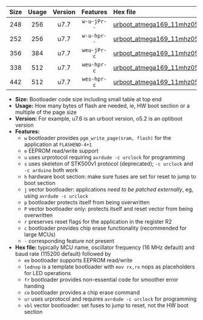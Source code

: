 |Size|Usage|Version|Features|Hex file|
|:-:|:-:|:-:|:-:|:--|
|248|256|u7.7|`w-u-jPr--`|[urboot_atmega169_11mhz0592_9600bps_lednop_ur_vbl.hex](https://raw.githubusercontent.com/stefanrueger/urboot.hex/main/mcus/atmega169/fcpu_11mhz0592/9600_bps/urboot_atmega169_11mhz0592_9600bps_lednop_ur_vbl.hex)|
|252|256|u7.7|`w-u-hpr--`|[urboot_atmega169_11mhz0592_9600bps_lednop_fr_ur.hex](https://raw.githubusercontent.com/stefanrueger/urboot.hex/main/mcus/atmega169/fcpu_11mhz0592/9600_bps/urboot_atmega169_11mhz0592_9600bps_lednop_fr_ur.hex)|
|356|384|u7.7|`weu-jPr-c`|[urboot_atmega169_11mhz0592_9600bps_ee_lednop_fr_ce_ur_vbl.hex](https://raw.githubusercontent.com/stefanrueger/urboot.hex/main/mcus/atmega169/fcpu_11mhz0592/9600_bps/urboot_atmega169_11mhz0592_9600bps_ee_lednop_fr_ce_ur_vbl.hex)|
|338|512|u7.7|`weu-hpr-c`|[urboot_atmega169_11mhz0592_9600bps_ee_lednop_fr_ce_ur.hex](https://raw.githubusercontent.com/stefanrueger/urboot.hex/main/mcus/atmega169/fcpu_11mhz0592/9600_bps/urboot_atmega169_11mhz0592_9600bps_ee_lednop_fr_ce_ur.hex)|
|442|512|u7.7|`wes-hpr-c`|[urboot_atmega169_11mhz0592_9600bps_ee_lednop_fr_ce.hex](https://raw.githubusercontent.com/stefanrueger/urboot.hex/main/mcus/atmega169/fcpu_11mhz0592/9600_bps/urboot_atmega169_11mhz0592_9600bps_ee_lednop_fr_ce.hex)|

- **Size:** Bootloader code size including small table at top end
- **Usage:** How many bytes of flash are needed, ie, HW boot section or a multiple of the page size
- **Version:** For example, u7.6 is an urboot version, o5.2 is an optiboot version
- **Features:**
  + `w` bootloader provides `pgm_write_page(sram, flash)` for the application at `FLASHEND-4+1`
  + `e` EEPROM read/write support
  + `u` uses urprotocol requiring `avrdude -c urclock` for programming
  + `s` uses skeleton of STK500v1 protocol (deprecated); `-c urclock` and `-c arduino` both work
  + `h` hardware boot section: make sure fuses are set for reset to jump to boot section
  + `j` vector bootloader: applications *need to be patched externally*, eg, using `avrdude -c urclock`
  + `p` bootloader protects itself from being overwritten
  + `P` vector bootloader only: protects itself and reset vector from being overwritten
  + `r` preserves reset flags for the application in the register R2
  + `c` bootloader provides chip erase functionality (recommended for large MCUs)
  + `-` corresponding feature not present
- **Hex file:** typically MCU name, oscillator frequency (16 MHz default) and baud rate (115200 default) followed by
  + `ee` bootloader supports EEPROM read/write
  + `lednop` is a template bootloader with `mov rx,rx` nops as placeholders for LED operations
  + `fr` bootloader provides non-essential code for smoother error handing
  + `ce` bootloader provides a chip erase command
  + `ur` uses urprotocol and requires `avrdude -c urclock` for programming
  + `vbl` vector bootloader: set fuses to jump to reset, not the HW boot section
